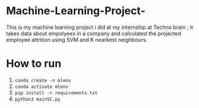 # Machine-Learning-Project-
This is my machine learning project  i did at my internship at Techno  brain ;
it takes data about empolyees in a company and calculated the projected employee attrition using SVM and K nearkest neighbours.

# How to run
1. `conda create -n mlenv`
2. `conda activate mlenv`
3. `pip install -r requirements.txt`
4. `python3 mainSC.py`
